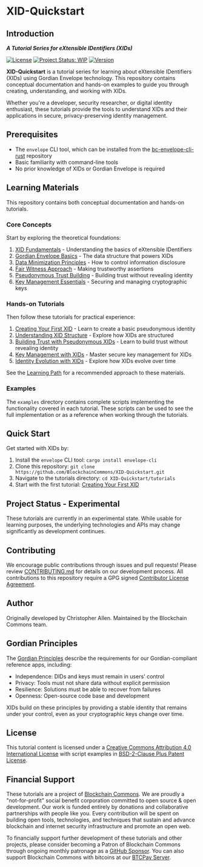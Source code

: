 # XID-Quickstart

## Introduction

_**A Tutorial Series for eXtensible IDentifiers (XIDs)**_

[![License](https://img.shields.io/badge/License-BSD_2--Clause--Patent-blue.svg)](https://spdx.org/licenses/BSD-2-Clause-Patent.html)
[![Project Status: WIP](https://www.repostatus.org/badges/latest/wip.svg)](https://www.repostatus.org/#wip)
[![Version](https://img.shields.io/badge/version-0.1.0-blue.svg)](CHANGELOG.md)

**XID-Quickstart** is a tutorial series for learning about eXtensible IDentifiers (XIDs) using Gordian Envelope technology. This repository contains conceptual documentation and hands-on examples to guide you through creating, understanding, and working with XIDs.

Whether you're a developer, security researcher, or digital identity enthusiast, these tutorials provide the tools to understand XIDs and their applications in secure, privacy-preserving identity management.

## Prerequisites

- The `envelope` CLI tool, which can be installed from the [bc-envelope-cli-rust](https://github.com/BlockchainCommons/bc-envelope-cli-rust) repository
- Basic familiarity with command-line tools
- No prior knowledge of XIDs or Gordian Envelope is required

## Learning Materials

This repository contains both conceptual documentation and hands-on tutorials.

### Core Concepts

Start by exploring the theoretical foundations:

1. [XID Fundamentals](concepts/xid-fundamentals.md) - Understanding the basics of eXtensible IDentifiers
2. [Gordian Envelope Basics](concepts/gordian-envelope-basics.md) - The data structure that powers XIDs
3. [Data Minimization Principles](concepts/data-minimization-principles.md) - How to control information disclosure
4. [Fair Witness Approach](concepts/fair-witness-approach.md) - Making trustworthy assertions
5. [Pseudonymous Trust Building](concepts/pseudonymous-trust-building.md) - Building trust without revealing identity
6. [Key Management Essentials](concepts/key-management-essentials.md) - Securing and managing cryptographic keys

### Hands-on Tutorials

Then follow these tutorials for practical experience:

1. [Creating Your First XID](tutorials/01-your-first-xid.md) - Learn to create a basic pseudonymous identity
2. [Understanding XID Structure](tutorials/02-understanding-xid-structure.md) - Explore how XIDs are structured
3. [Building Trust with Pseudonymous XIDs](tutorials/03-building-trust-with-pseudonymous-xids.md) - Learn to build trust without revealing identity
4. [Key Management with XIDs](tutorials/04-key-management-with-xids.md) - Master secure key management for XIDs
5. [Identity Evolution with XIDs](tutorials/05-identity-evolution-with-xids.md) - Explore how XIDs evolve over time

See the [Learning Path](LEARNING_PATH.md) for a recommended approach to these materials.

### Examples

The `examples` directory contains complete scripts implementing the functionality covered in each tutorial. These scripts can be used to see the full implementation or as a reference when working through the tutorials.

## Quick Start

Get started with XIDs by:

1. Install the `envelope` CLI tool: `cargo install envelope-cli`
2. Clone this repository: `git clone https://github.com/BlockchainCommons/XID-Quickstart.git`
3. Navigate to the tutorials directory: `cd XID-Quickstart/tutorials`
4. Start with the first tutorial: [Creating Your First XID](tutorials/01-your-first-xid.md)

## Project Status - Experimental

These tutorials are currently in an experimental state. While usable for learning purposes, the underlying technologies and APIs may change significantly as development continues.

## Contributing

We encourage public contributions through issues and pull requests! Please review [CONTRIBUTING.md](./CONTRIBUTING.md) for details on our development process. All contributions to this repository require a GPG signed [Contributor License Agreement](./CLA.md).

## Author

Originally developed by Christopher Allen. Maintained by the Blockchain Commons team.

## Gordian Principles

The [Gordian Principles](https://github.com/BlockchainCommons/Gordian#gordian-principles) describe the requirements for our Gordian-compliant reference apps, including:

* Independence: DIDs and keys must remain in users' control
* Privacy: Tools must not share data without explicit permission
* Resilience: Solutions must be able to recover from failures
* Openness: Open-source code base and development

XIDs build on these principles by providing a stable identity that remains under your control, even as your cryptographic keys change over time.

## License

This tutorial content is licensed under a [Creative Commons Attribution 4.0 International License](LICENSE-CC-BY-4.0) with script examples in [BSD-2-Clause Plus Patent License](LICENSE-BSD-2-Clause-Patent.md).

## Financial Support

These tutorials are a project of [Blockchain Commons](https://www.blockchaincommons.com/). We are proudly a "not-for-profit" social benefit corporation committed to open source & open development. Our work is funded entirely by donations and collaborative partnerships with people like you. Every contribution will be spent on building open tools, technologies, and techniques that sustain and advance blockchain and internet security infrastructure and promote an open web.

To financially support further development of these tutorials and other projects, please consider becoming a Patron of Blockchain Commons through ongoing monthly patronage as a [GitHub Sponsor](https://github.com/sponsors/BlockchainCommons). You can also support Blockchain Commons with bitcoins at our [BTCPay Server](https://btcpay.blockchaincommons.com/).